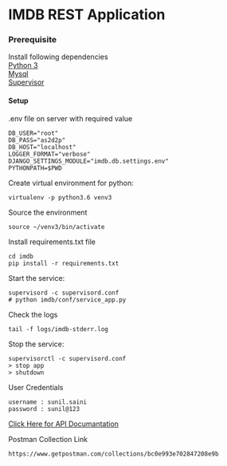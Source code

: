 # IMDB REST Application

### Prerequisite

Install following dependencies<br>
[Python 3](https://www.python.org/downloads/)<br>
[Mysql](https://dev.mysql.com/doc/refman/8.0/en/linux-installation.html)<br>
[Supervisor](https://www.digitalocean.com/community/tutorials/how-to-install-and-manage-supervisor-on-ubuntu-and-debian-vps)<br>

#### Setup 
.env file on server with required value 
```
DB_USER="root"
DB_PASS="as2d2p"
DB_HOST="localhost"
LOGGER_FORMAT="verbose"
DJANGO_SETTINGS_MODULE="imdb.db.settings.env"
PYTHONPATH=$PWD
```

Create virtual environment for python:
```
virtualenv -p python3.6 venv3
```

Source the environment
```
source ~/venv3/bin/activate
```

Install requirements.txt file
```
cd imdb
pip install -r requirements.txt
```

Start the service:
```
supervisord -c supervisord.conf
# python imdb/conf/service_app.py
```

Check the logs
```
tail -f logs/imdb-stderr.log
```


Stop the service:
```
supervisorctl -c supervisord.conf 
> stop app
> shutdown
```

User Credentials
```
username : sunil.saini
password : sunil@123
```

[Click Here for API Documantation](https://warped-crater-1182.postman.co/documentation/5313348-0236f6de-79ce-4e35-8fe3-504dd07a37fc/publish?workspaceId=61a11bb1-75df-4d09-824f-a28c5d053ea9)<br>

Postman Collection Link
```
https://www.getpostman.com/collections/bc0e993e702847208e9b
```